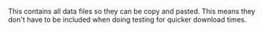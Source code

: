 This contains all data files so they can be copy and pasted. This means they don't have to be included when doing testing for quicker download times.